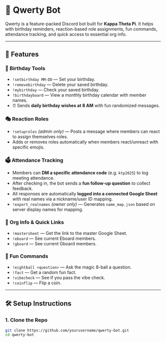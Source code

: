 # 🤖 Qwerty Bot

Qwerty is a feature-packed Discord bot built for **Kappa Theta Pi**. It helps with birthday reminders, reaction-based role assignments, fun commands, attendance tracking, and quick access to essential org info.

---

## 🚀 Features

### 🎉 Birthday Tools

- `!setbirthday MM-DD` — Set your birthday.
- `!removebirthday` — Delete your saved birthday.
- `!mybirthday` — Check your saved birthday.
- `!birthdayboard` — View a monthly birthday calendar with member names.
- ⏰ Sends **daily birthday wishes at 8 AM** with fun randomized messages.

### 🎭 Reaction Roles

- `!setuproles` _(admin only)_ — Posts a message where members can react to assign themselves roles.
- Adds or removes roles automatically when members react/unreact with specific emojis.

### 🗳️ Attendance Tracking

- Members can **DM a specific attendance code** (e.g. `ktp2025`) to log meeting attendance.
- After checking in, the bot sends a **fun follow-up question** to collect feedback.
- All responses are automatically **logged into a connected Google Sheet** with real names via a nickname/user ID mapping.
- `!export_realnames` _(owner only)_ — Generates `name_map.json` based on server display names for mapping.

### 📌 Org Info & Quick Links

- `!mastersheet` — Get the link to the master Google Sheet.
- `!eboard` — See current Eboard members.
- `!gboard` — See current Gboard members.

### 🎲 Fun Commands

- `!eightball <question>` — Ask the magic 8-ball a question.
- `!fact` — Get a random fun fact.
- `!vibecheck` — See if you pass the vibe check.
- `!coinflip` — Flip a coin.

---

## 🛠 Setup Instructions

### 1. Clone the Repo

```bash
git clone https://github.com/yourusername/qwerty-bot.git
cd qwerty-bot
```
